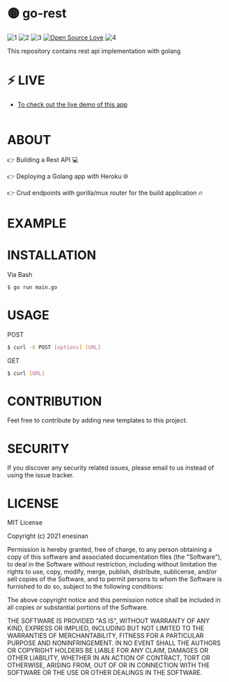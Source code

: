 # 🟡 go-rest
![1](https://img.shields.io/github/license/enesinan/go-rest) ![2](https://img.shields.io/github/last-commit/enesinan/go-rest) ![3](https://img.shields.io/github/languages/code-size/enesinan/go-rest) [![Open Source Love](https://badges.frapsoft.com/os/v1/open-source.png?v=103)](https://github.com/ellerbrock/open-source-badges/) ![4](https://img.shields.io/github/watchers/enesinan/go-rest?style=social) 

This repository contains rest api implementation with golang


# ⚡ LIVE  

 * <a href="https://go-restf.herokuapp.com/">To check out the live demo of this app</a></br> </br> 

# ABOUT

👉 Building a Rest API 💻

👉 Deploying a Golang app with Heroku 🌐

👉 Crud endpoints with gorilla/mux router for the build application 🔥

# EXAMPLE

# INSTALLATION

Via Bash

``` bash
$ go run main.go
```

# USAGE

POST
``` bash
$ curl -X POST [options] [URL]

```

GET
``` bash
$ curl [URL]

```

# CONTRIBUTION

 Feel free to contribute by adding new templates to this project.


# SECURITY

If you discover any security related issues, please email to us instead of using the issue tracker.

# LICENSE

MIT License

Copyright (c) 2021 enesinan

Permission is hereby granted, free of charge, to any person obtaining a copy
of this software and associated documentation files (the "Software"), to deal
in the Software without restriction, including without limitation the rights
to use, copy, modify, merge, publish, distribute, sublicense, and/or sell
copies of the Software, and to permit persons to whom the Software is
furnished to do so, subject to the following conditions:

The above copyright notice and this permission notice shall be included in all
copies or substantial portions of the Software.

THE SOFTWARE IS PROVIDED "AS IS", WITHOUT WARRANTY OF ANY KIND, EXPRESS OR
IMPLIED, INCLUDING BUT NOT LIMITED TO THE WARRANTIES OF MERCHANTABILITY,
FITNESS FOR A PARTICULAR PURPOSE AND NONINFRINGEMENT. IN NO EVENT SHALL THE
AUTHORS OR COPYRIGHT HOLDERS BE LIABLE FOR ANY CLAIM, DAMAGES OR OTHER
LIABILITY, WHETHER IN AN ACTION OF CONTRACT, TORT OR OTHERWISE, ARISING FROM,
OUT OF OR IN CONNECTION WITH THE SOFTWARE OR THE USE OR OTHER DEALINGS IN THE
SOFTWARE.
 
